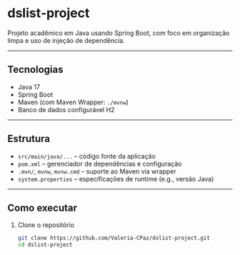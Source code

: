 # dslist‑project

Projeto acadêmico em Java usando Spring Boot, com foco em organização limpa e uso de injeção de dependência.

---

##  Tecnologias

- Java 17
- Spring Boot
- Maven (com Maven Wrapper: `./mvnw`)
- Banco de dados configurável H2

---

##  Estrutura

- `src/main/java/...` – código fonte da aplicação
- `pom.xml` – gerenciador de dependências e configuração
- `.mvn/`, `mvnw`, `mvnw.cmd` – suporte ao Maven via wrapper
- `system.properties` – especificações de runtime (e.g., versão Java)

---

##  Como executar

1. Clone o repositório  
   ```bash
   git clone https://github.com/Valeria-CPaz/dslist-project.git
   cd dslist-project
